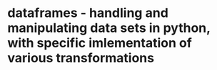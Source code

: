 # dataframes - handling and manipulating data sets in python, with specific imlementation of various transformations

